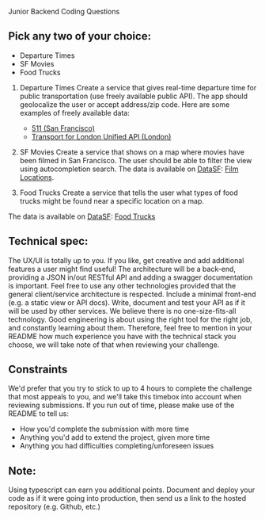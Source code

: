 Junior Backend Coding Questions

## Pick any two of your choice:

- Departure Times
- SF Movies
- Food Trucks

1. Departure Times
   Create a service that gives real-time departure time for public transportation (use freely available public API). The app should geolocalize the user or accept address/zip code.
   Here are some examples of freely available data:

   - [511 (San Francisco)](https://511.org/open-data)
   - [Transport for London Unified API (London)](https://api.tfl.gov.uk/)

2. SF Movies
   Create a service that shows on a map where movies have been filmed in San Francisco. The user should be able to filter the view using autocompletion search.
   The data is available on [DataSF](http://www.datasf.org/): [Film Locations](https://data.sfgov.org/Arts-Culture-and-Recreation-/Film-Locations-in-San-Francisco/yitu-d5am).

3. Food Trucks
   Create a service that tells the user what types of food trucks might be found near a specific location on a map.

The data is available on [DataSF](http://www.datasf.org/): [Food Trucks](https://data.sfgov.org/Permitting/Mobile-Food-Facility-Permit/rqzj-sfat)

## Technical spec:

The UX/UI is totally up to you. If you like, get creative and add additional features a user might find useful! The architecture will be a back-end, providing a JSON in/out RESTful API and adding a swagger documentation is important. Feel free to use any other technologies provided that the general client/service architecture is respected. Include a minimal front-end (e.g. a static view or API docs). Write, document and test your API as if it will be used by other services.
We believe there is no one-size-fits-all technology. Good engineering is about using the right tool for the right job, and constantly learning about them. Therefore, feel free to mention in your README how much experience you have with the technical stack you choose, we will take note of that when reviewing your challenge.

## Constraints

We'd prefer that you try to stick to up to 4 hours to complete the challenge that most appeals to you, and we'll take this timebox into account when reviewing submissions.
If you run out of time, please make use of the README to tell us:

- How you'd complete the submission with more time
- Anything you'd add to extend the project, given more time
- Anything you had difficulties completing/unforeseen issues

## Note:

Using typescript can earn you additional points. Document and deploy your code as if it were going into production, then send us a link to the hosted repository (e.g. Github, etc.)

